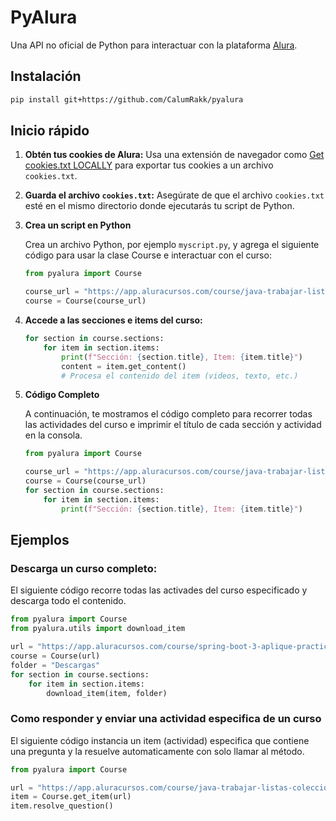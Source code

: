 # PyAlura

Una API no oficial de Python para interactuar con la plataforma [Alura](https://app.aluracursos.com).

## Instalación

```bash
pip install git+https://github.com/CalumRakk/pyalura
```

## Inicio rápido

1. **Obtén tus cookies de Alura:** Usa una extensión de navegador como [Get cookies.txt LOCALLY](https://chromewebstore.google.com/detail/get-cookiestxt-locally/cclelndahbckbenkjhflpdbgdldlbecc) para exportar tus cookies a un archivo `cookies.txt`.

2. **Guarda el archivo `cookies.txt`:** Asegúrate de que el archivo `cookies.txt` esté en el mismo directorio donde ejecutarás tu script de Python.

3. **Crea un script en Python**

    Crea un archivo Python, por ejemplo `myscript.py`, y agrega el siguiente código para usar la clase Course e interactuar con el curso:

   ```python
   from pyalura import Course

   course_url = "https://app.aluracursos.com/course/java-trabajar-listas-colecciones-datos/"
   course = Course(course_url)
   ```

4. **Accede a las secciones e items del curso:**

   ```python
   for section in course.sections:
       for item in section.items:
           print(f"Sección: {section.title}, Item: {item.title}")
           content = item.get_content()
           # Procesa el contenido del item (videos, texto, etc.)
   ```
   
5. **Código Completo**

   A continuación, te mostramos el código completo para recorrer todas las actividades del curso e imprimir el título de cada sección y actividad en la consola.

   ```python
   from pyalura import Course

   course_url = "https://app.aluracursos.com/course/java-trabajar-listas-colecciones-datos/"
   course = Course(course_url)
   for section in course.sections:
       for item in section.items:
           print(f"Sección: {section.title}, Item: {item.title}")
   ```



## Ejemplos

### Descarga un curso completo:

El siguiente código recorre todas las activades del curso especificado y descarga todo el contenido.

```python
from pyalura import Course
from pyalura.utils import download_item

url = "https://app.aluracursos.com/course/spring-boot-3-aplique-practicas-proteja-api-rest"
course = Course(url)
folder = "Descargas"
for section in course.sections:
    for item in section.items:
        download_item(item, folder)

```

### **Como responder y enviar una actividad especifica de un curso**

El siguiente código instancia un item (actividad) especifica que contiene una pregunta y la resuelve automaticamente con solo llamar al método.

```python
from pyalura import Course

url = "https://app.aluracursos.com/course/java-trabajar-listas-colecciones-datos/task/86025"
item = Course.get_item(url)
item.resolve_question()
```

